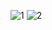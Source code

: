 ![1](https://github.com/user-attachments/assets/51733e46-3723-43b2-90d6-747c3d780e96)
![2](https://github.com/user-attachments/assets/3b5182ab-cd50-41aa-81b1-57abe3d218cc)
